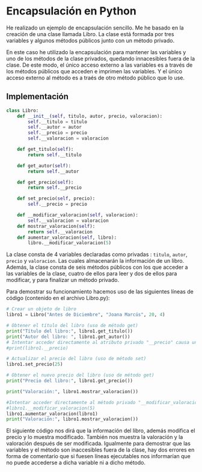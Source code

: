 # Encapsulación en Python
He realizado un ejemplo de encapsulación sencillo. Me he basado en la creación de una clase llamada Libro. La clase está formada por tres variables
y algunos métodos públicos junto con un método privado.

En este caso he utilizado la encapsulación para mantener las variables y uno de los métodos de la clase privados, quedando innacesibles fuera de la clase. De este modo,
el único acceso externo a las variables es a través de los métodos públicos que acceden e imprimen las variables. Y el único acceso externo al método es a traés de otro método público que lo use.

## Implementación

```py
class Libro:
    def __init__(self, titulo, autor, precio, valoracion):
        self.__titulo = titulo
        self.__autor = autor
        self.__precio = precio
        self.__valoracion = valoracion

    def get_titulo(self):
        return self.__titulo

    def get_autor(self):
        return self.__autor

    def get_precio(self):
        return self.__precio

    def set_precio(self, precio):
        self.__precio = precio

    def __modificar_valoracion(self, valoracion):
        self.__valoracion = valoracion
    def mostrar_valoracion(self):
        return self.__valoracion
    def aumentar_valoracion(self, libro):
        libro.__modificar_valoracion(5)
```

La clase consta de 4 variables declaradas como privadas : `titulo`, `autor`, `precio` y `valoracion`. Las cuales almacenarán la información de un libro.
Además, la clase consta de seis métodos públicos con los que acceder a las variables de la clase, cuatro de ellos para leer y dos de ellos para modificar, y para finalizar un método privado.


Para demostrar su funcionamiento hacemos uso de las siguientes líneas de código (contenido en el archivo Libro.py):

```py
# Crear un objeto de libro
libro1 = Libro("Antes de Diciembre", "Joana Marcús", 20, 4)

# Obtener el título del libro (uso de método get)
print("Título del libro:", libro1.get_titulo())
print("Autor del libro: ", libro1.get_autor())
# Intentar acceder directamente al atributo privado "__precio" causa un error
#print(libro1.__precio)

# Actualizar el precio del libro (uso de método set)
libro1.set_precio(25)

# Obtener el nuevo precio del libro (uso de método get)
print("Precio del libro:", libro1.get_precio())

print("Valoración:", libro1.mostrar_valoracion())

#Intentar acceder directamente al método privado "__modificar_valoracion" causa un error
#libro1.__modificar_valoracion(5)
libro1.aumentar_valoracion(libro1)
print("Valoración:", libro1.mostrar_valoracion())
```

El siguiente código nos dirá que la información del libro, además modifica el precio y lo muestra modificado. También nos muestra la valoración y la valoración después de ser modificada. Igualmente para demostrar que las variables y el método son inaccesibles fuera de la clase, hay dos errores en forma de comentario que si fuesen líneas ejecutables nos informarían que no puede accederse a dicha variable ni a dicho método.

